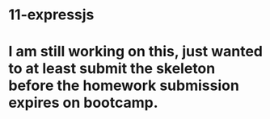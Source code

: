 # 11-expressjs
# I am still working on this, just wanted to at least submit the skeleton before the homework submission expires on bootcamp.
